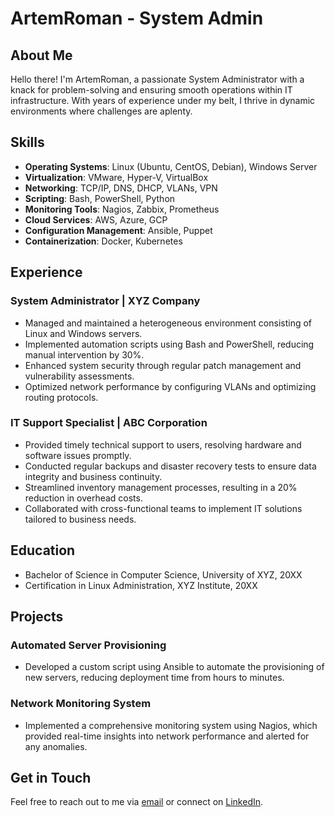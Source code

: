 # ArtemRoman - System Admin

## About Me
Hello there! I'm ArtemRoman, a passionate System Administrator with a knack for problem-solving and ensuring smooth operations within IT infrastructure. With years of experience under my belt, I thrive in dynamic environments where challenges are aplenty.

## Skills
- **Operating Systems**: Linux (Ubuntu, CentOS, Debian), Windows Server
- **Virtualization**: VMware, Hyper-V, VirtualBox
- **Networking**: TCP/IP, DNS, DHCP, VLANs, VPN
- **Scripting**: Bash, PowerShell, Python
- **Monitoring Tools**: Nagios, Zabbix, Prometheus
- **Cloud Services**: AWS, Azure, GCP
- **Configuration Management**: Ansible, Puppet
- **Containerization**: Docker, Kubernetes

## Experience
### System Administrator | XYZ Company
- Managed and maintained a heterogeneous environment consisting of Linux and Windows servers.
- Implemented automation scripts using Bash and PowerShell, reducing manual intervention by 30%.
- Enhanced system security through regular patch management and vulnerability assessments.
- Optimized network performance by configuring VLANs and optimizing routing protocols.

### IT Support Specialist | ABC Corporation
- Provided timely technical support to users, resolving hardware and software issues promptly.
- Conducted regular backups and disaster recovery tests to ensure data integrity and business continuity.
- Streamlined inventory management processes, resulting in a 20% reduction in overhead costs.
- Collaborated with cross-functional teams to implement IT solutions tailored to business needs.

## Education
- Bachelor of Science in Computer Science, University of XYZ, 20XX
- Certification in Linux Administration, XYZ Institute, 20XX

## Projects
### Automated Server Provisioning
- Developed a custom script using Ansible to automate the provisioning of new servers, reducing deployment time from hours to minutes.

### Network Monitoring System
- Implemented a comprehensive monitoring system using Nagios, which provided real-time insights into network performance and alerted for any anomalies.

## Get in Touch
Feel free to reach out to me via [email](mailto:artem.roman@example.com) or connect on [LinkedIn](https://www.linkedin.com/in/artem-roman).
